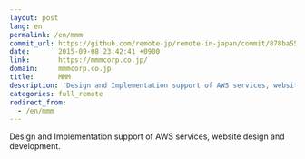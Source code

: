 ```yaml
---
layout: post
lang: en
permalink: /en/mmm
commit_url: https://github.com/remote-jp/remote-in-japan/commit/878ba55549cacf0553e4c7492bc182c511c01bd3
date:       2015-09-08 23:42:41 +0900
link:       https://mmmcorp.co.jp/
domain:     mmmcorp.co.jp
title:      MMM
description: 'Design and Implementation support of AWS services, website design and development.'
categories: full_remote
redirect_from:
  - /en/mmm
---
```


<p>Design and Implementation support of AWS services, website design and development.</p>
